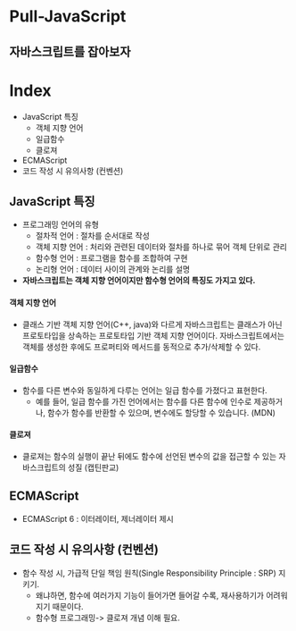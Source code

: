 # Pull-JavaScript

자바스크립트를 잡아보자
---

# Index

- JavaScript 특징
  - 객체 지향 언어
  - 일급함수
  - 클로져
- ECMAScript
- 코드 작성 시 유의사항 (컨벤션)

## JavaScript 특징

- 프로그래밍 언어의 유형
  - 절차적 언어 : 절차를 순서대로 작성
  - 객체 지향 언어 : 처리와 관련된 데이터와 절차를 하나로 묶어 객체 단위로 관리
  - 함수형 언어 : 프로그램을 함수를 조합하여 구현
  - 논리형 언어 : 데이터 사이의 관계와 논리를 설명
- **자바스크립트는 객체 지향 언어이지만 함수형 언어의 특징도 가지고 있다.**

#### 객체 지향 언어

- 클래스 기반 객체 지향 언어(C++, java)와 다르게 자바스크립트는 클래스가 아닌 프로토타입을 상속하는 프로토타입 기반 객체 지향 언어이다.
자바스크립트에서는 객체를 생성한 후에도 프로퍼티와 메서드를 동적으로 추가/삭제할 수 있다.

#### 일급함수

- 함수를 다른 변수와 동일하게 다루는 언어는 일급 함수를 가졌다고 표현한다.
  - 예를 들어, 일급 함수를 가진 언어에서는 함수를 다른 함수에 인수로 제공하거나, 함수가 함수를 반환할 수 있으며, 변수에도 할당할 수 있습니다. (MDN)

#### 클로져

- 클로져는 함수의 실행이 끝난 뒤에도 함수에 선언된 변수의 값을 접근할 수 있는 자바스크립트의 성질 (캡틴판교)

## ECMAScript

- ECMAScript 6 : 이터레이터, 제너레이터 제시

## 코드 작성 시 유의사항 (컨벤션)

- 함수 작성 시, 가급적 단일 책임 원칙(Single Responsibility Principle : SRP) 지키기.
  - 왜냐하면, 함수에 여러가지 기능이 들어가면 들어갈 수록, 재사용하기가 어려워지기 때문이다.
  - 함수형 프로그래밍-> 클로져 개념 이해 필요.
